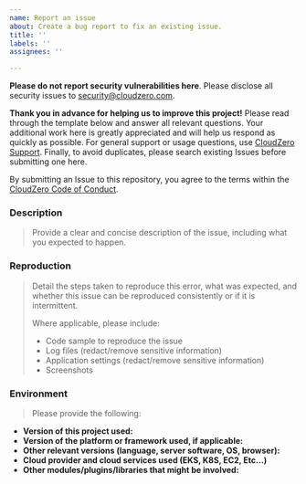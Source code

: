 ```yaml
---
name: Report an issue
about: Create a bug report to fix an existing issue.
title: ''
labels: ''
assignees: ''

---
```

**Please do not report security vulnerabilities here**. Please disclose all security issues to [security@cloudzero.com](mailto:security@cloudzero.com).

**Thank you in advance for helping us to improve this project!** Please read through the template below and answer all relevant questions. Your additional work here is greatly appreciated and will help us respond as quickly as possible. For general support or usage questions, use [CloudZero Support](mailto:support@cloudzero.com). Finally, to avoid duplicates, please search existing Issues before submitting one here.

By submitting an Issue to this repository, you agree to the terms within the [CloudZero Code of Conduct](https://github.com/cloudzero/template-cloudzero-open-source/blob/master/CODE-OF-CONDUCT.md).

### Description

> Provide a clear and concise description of the issue, including what you expected to happen.

### Reproduction

> Detail the steps taken to reproduce this error, what was expected, and whether this issue can be reproduced consistently or if it is intermittent.
>
> Where applicable, please include:
>
> - Code sample to reproduce the issue
> - Log files (redact/remove sensitive information)
> - Application settings (redact/remove sensitive information)
> - Screenshots

### Environment

> Please provide the following:

- **Version of this project used:**
- **Version of the platform or framework used, if applicable:**
- **Other relevant versions (language, server software, OS, browser):**
- **Cloud provider and cloud services used (EKS, K8S, EC2, Etc...)**
- **Other modules/plugins/libraries that might be involved:**